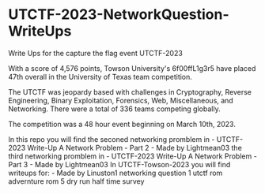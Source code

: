 # UTCTF-2023-NetworkQuestion-WriteUps
Write Ups for the capture the flag event  UTCTF-2023 

With a score of 4,576 points, Towson University's 6f00ffL1g3r5 have placed 47th overall in the University of Texas team competition.

The UTCTF was jeopardy based with challenges in Cryptography, Reverse Engineering, Binary Exploitation, Forensics, Web, Miscellaneous, and Networking. There were a total of 336 teams competing globally.

The competition was a 48 hour event beginning on March 10th, 2023.


In this repo you will find
the seconed networking promblem in - UTCTF-2023 Write-Up A Network Problem - Part 2 - Made by Lightmean03
the third networking promblem in - UTCTF-2023 Write-Up A Network Problem - Part 3  - Made by Lightmean03
In UTCTF-Towson-2023 you will find writeups for: - Made by Linuston1
    networking question  1
    utctf rom advernture rom 5
    dry run
    half time survey 
